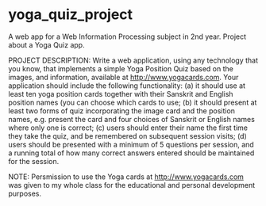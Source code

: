 # yoga_quiz_project
A web app for a Web Information Processing subject in 2nd year. Project about a Yoga Quiz app.


PROJECT DESCRIPTION:
Write a web application, using any technology that you know, that implements a simple Yoga Position Quiz based on the images, and information, available at http://www.yogacards.com. Your application should include the following functionality: 
(a) it should use at least ten yoga position cards together with their Sanskrit and English position names (you can choose which cards to use; 
(b) it should present at least two forms of quiz incorporating the image card and the position names, e.g. present the card and four choices of Sanskrit or English names where only one is correct; 
(c) users should enter their name the first time they take the quiz, and be remembered on subsequent session visits; 
(d) users should be presented with a minimum of 5 questions per session, and a running total of how many correct answers entered should be maintained for the session.


NOTE: Persmission to use the Yoga cards at http://www.yogacards.com was given to my whole class for the educational and personal development purposes.
